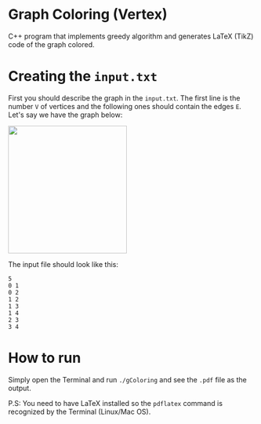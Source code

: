 # Graph Coloring (Vertex)
C++ program that implements greedy algorithm and generates LaTeX (TikZ) code of the graph colored.

# Creating the `input.txt`
First you should describe the graph in the `input.txt`. The first line is the number `V` of vertices and the following ones should contain the edges `E`. Let's say we have the graph below:

<img src="./static/img/input_graph.png" width="242" height="260" class="img-responsive center-block" />

The input file should look like this:

```
5
0 1
0 2
1 2
1 3
1 4
2 3
3 4
```
# How to run
Simply open the Terminal and run `./gColoring` and see the `.pdf` file as the output.

P.S: You need to have LaTeX installed so the `pdflatex` command is recognized by the Terminal (Linux/Mac OS).
